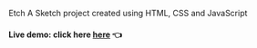 Etch A Sketch project created using HTML, CSS and JavaScript

<h4>
Live demo: click here <a href="https://jonathan653.github.io/etch-a-sketch/">here</a> 👈
</h4>
